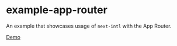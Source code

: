 # example-app-router

An example that showcases usage of `next-intl` with the App Router.

[Demo](https://next-intl-example-next-13.vercel.app/)
